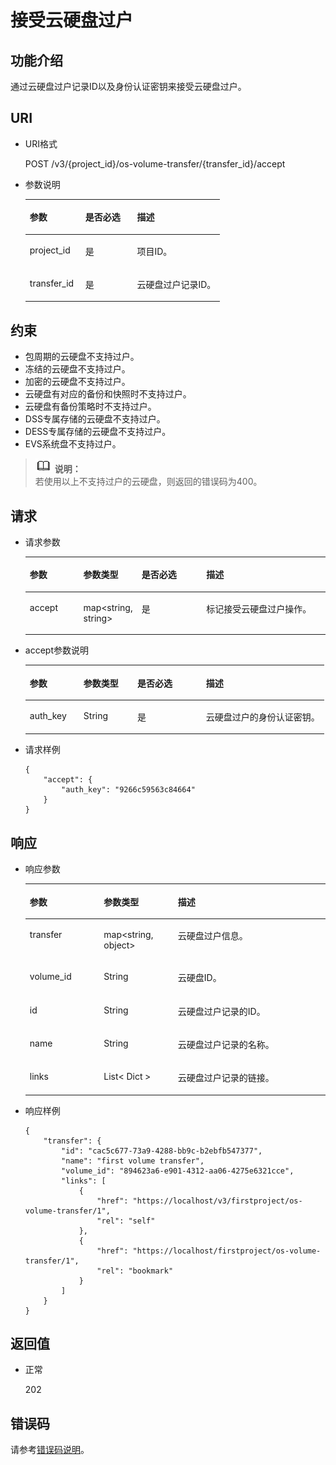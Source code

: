# 接受云硬盘过户<a name="ZH-CN_TOPIC_0102728949"></a>

## 功能介绍<a name="zh-cn_topic_0092901819_section44805042171914"></a>

通过云硬盘过户记录ID以及身份认证密钥来接受云硬盘过户。

## URI<a name="zh-cn_topic_0092887872_section21748494171940"></a>

-   URI格式

    POST /v3/\{project\_id\}/os-volume-transfer/\{transfer\_id\}/accept

-   参数说明

    <a name="table5162674110529"></a>
    <table><thead align="left"><tr id="row4741724810529"><th class="cellrowborder" valign="top" width="28.57%" id="mcps1.1.4.1.1"><p id="p1559190910529"><a name="p1559190910529"></a><a name="p1559190910529"></a>参数</p>
    </th>
    <th class="cellrowborder" valign="top" width="26.529999999999998%" id="mcps1.1.4.1.2"><p id="p5498513910529"><a name="p5498513910529"></a><a name="p5498513910529"></a>是否必选</p>
    </th>
    <th class="cellrowborder" valign="top" width="44.9%" id="mcps1.1.4.1.3"><p id="p2461124910529"><a name="p2461124910529"></a><a name="p2461124910529"></a>描述</p>
    </th>
    </tr>
    </thead>
    <tbody><tr id="row4735411910529"><td class="cellrowborder" valign="top" width="28.57%" headers="mcps1.1.4.1.1 "><p id="p1047843010529"><a name="p1047843010529"></a><a name="p1047843010529"></a>project_id</p>
    </td>
    <td class="cellrowborder" valign="top" width="26.529999999999998%" headers="mcps1.1.4.1.2 "><p id="p4344649310529"><a name="p4344649310529"></a><a name="p4344649310529"></a>是</p>
    </td>
    <td class="cellrowborder" valign="top" width="44.9%" headers="mcps1.1.4.1.3 "><p id="p2950506910529"><a name="p2950506910529"></a><a name="p2950506910529"></a>项目ID。</p>
    </td>
    </tr>
    <tr id="row22943135111210"><td class="cellrowborder" valign="top" width="28.57%" headers="mcps1.1.4.1.1 "><p id="p46454683111210"><a name="p46454683111210"></a><a name="p46454683111210"></a>transfer_id</p>
    </td>
    <td class="cellrowborder" valign="top" width="26.529999999999998%" headers="mcps1.1.4.1.2 "><p id="p4732946111210"><a name="p4732946111210"></a><a name="p4732946111210"></a>是</p>
    </td>
    <td class="cellrowborder" valign="top" width="44.9%" headers="mcps1.1.4.1.3 "><p id="p47824366111210"><a name="p47824366111210"></a><a name="p47824366111210"></a>云硬盘过户记录ID。</p>
    </td>
    </tr>
    </tbody>
    </table>


## 约束<a name="zh-cn_topic_0092901819_section47607821172029"></a>

-   包周期的云硬盘不支持过户。
-   冻结的云硬盘不支持过户。
-   加密的云硬盘不支持过户。
-   云硬盘有对应的备份和快照时不支持过户。
-   云硬盘有备份策略时不支持过户。
-   DSS专属存储的云硬盘不支持过户。
-   DESS专属存储的云硬盘不支持过户。
-   EVS系统盘不支持过户。

>![](public_sys-resources/icon-note.gif) **说明：**   
>若使用以上不支持过户的云硬盘，则返回的错误码为400。  

## 请求<a name="zh-cn_topic_0092901819_section3832507172056"></a>

-   请求参数

    <a name="zh-cn_topic_0093348349_zh-cn_topic_0093348348_table42671863"></a>
    <table><thead align="left"><tr id="zh-cn_topic_0093348349_zh-cn_topic_0093348348_row12592542"><th class="cellrowborder" valign="top" width="18%" id="mcps1.1.5.1.1"><p id="zh-cn_topic_0093348349_zh-cn_topic_0093348348_p13362997"><a name="zh-cn_topic_0093348349_zh-cn_topic_0093348348_p13362997"></a><a name="zh-cn_topic_0093348349_zh-cn_topic_0093348348_p13362997"></a>参数</p>
    </th>
    <th class="cellrowborder" valign="top" width="18%" id="mcps1.1.5.1.2"><p id="zh-cn_topic_0093348349_zh-cn_topic_0093348348_p8661001"><a name="zh-cn_topic_0093348349_zh-cn_topic_0093348348_p8661001"></a><a name="zh-cn_topic_0093348349_zh-cn_topic_0093348348_p8661001"></a>参数类型</p>
    </th>
    <th class="cellrowborder" valign="top" width="22%" id="mcps1.1.5.1.3"><p id="zh-cn_topic_0093348349_zh-cn_topic_0093348348_p30452481"><a name="zh-cn_topic_0093348349_zh-cn_topic_0093348348_p30452481"></a><a name="zh-cn_topic_0093348349_zh-cn_topic_0093348348_p30452481"></a>是否必选</p>
    </th>
    <th class="cellrowborder" valign="top" width="42%" id="mcps1.1.5.1.4"><p id="zh-cn_topic_0093348349_zh-cn_topic_0093348348_p50731910"><a name="zh-cn_topic_0093348349_zh-cn_topic_0093348348_p50731910"></a><a name="zh-cn_topic_0093348349_zh-cn_topic_0093348348_p50731910"></a>描述</p>
    </th>
    </tr>
    </thead>
    <tbody><tr id="zh-cn_topic_0093348349_zh-cn_topic_0093348348_row5187493615377"><td class="cellrowborder" valign="top" width="18%" headers="mcps1.1.5.1.1 "><p id="zh-cn_topic_0093348349_zh-cn_topic_0093348348_p4112025815377"><a name="zh-cn_topic_0093348349_zh-cn_topic_0093348348_p4112025815377"></a><a name="zh-cn_topic_0093348349_zh-cn_topic_0093348348_p4112025815377"></a>accept</p>
    </td>
    <td class="cellrowborder" valign="top" width="18%" headers="mcps1.1.5.1.2 "><p id="zh-cn_topic_0093348349_zh-cn_topic_0093348348_p4240658415377"><a name="zh-cn_topic_0093348349_zh-cn_topic_0093348348_p4240658415377"></a><a name="zh-cn_topic_0093348349_zh-cn_topic_0093348348_p4240658415377"></a>map&lt;string, string&gt;</p>
    </td>
    <td class="cellrowborder" valign="top" width="22%" headers="mcps1.1.5.1.3 "><p id="zh-cn_topic_0093348349_zh-cn_topic_0093348348_p1238131615377"><a name="zh-cn_topic_0093348349_zh-cn_topic_0093348348_p1238131615377"></a><a name="zh-cn_topic_0093348349_zh-cn_topic_0093348348_p1238131615377"></a>是</p>
    </td>
    <td class="cellrowborder" valign="top" width="42%" headers="mcps1.1.5.1.4 "><p id="zh-cn_topic_0093348349_zh-cn_topic_0093348348_p6336250715377"><a name="zh-cn_topic_0093348349_zh-cn_topic_0093348348_p6336250715377"></a><a name="zh-cn_topic_0093348349_zh-cn_topic_0093348348_p6336250715377"></a>标记接受云硬盘过户操作。</p>
    </td>
    </tr>
    </tbody>
    </table>


-   accept参数说明

    <a name="zh-cn_topic_0093348349_zh-cn_topic_0092887872_table881415614117"></a>
    <table><thead align="left"><tr id="zh-cn_topic_0093348349_zh-cn_topic_0092887872_row168152061012"><th class="cellrowborder" valign="top" width="18%" id="mcps1.1.5.1.1"><p id="zh-cn_topic_0093348349_zh-cn_topic_0092887872_p17815961816"><a name="zh-cn_topic_0093348349_zh-cn_topic_0092887872_p17815961816"></a><a name="zh-cn_topic_0093348349_zh-cn_topic_0092887872_p17815961816"></a>参数</p>
    </th>
    <th class="cellrowborder" valign="top" width="18%" id="mcps1.1.5.1.2"><p id="zh-cn_topic_0093348349_zh-cn_topic_0092887872_p9815116514"><a name="zh-cn_topic_0093348349_zh-cn_topic_0092887872_p9815116514"></a><a name="zh-cn_topic_0093348349_zh-cn_topic_0092887872_p9815116514"></a>参数类型</p>
    </th>
    <th class="cellrowborder" valign="top" width="23%" id="mcps1.1.5.1.3"><p id="zh-cn_topic_0093348349_zh-cn_topic_0092887872_p11815176017"><a name="zh-cn_topic_0093348349_zh-cn_topic_0092887872_p11815176017"></a><a name="zh-cn_topic_0093348349_zh-cn_topic_0092887872_p11815176017"></a>是否必选</p>
    </th>
    <th class="cellrowborder" valign="top" width="41%" id="mcps1.1.5.1.4"><p id="zh-cn_topic_0093348349_zh-cn_topic_0092887872_p881596417"><a name="zh-cn_topic_0093348349_zh-cn_topic_0092887872_p881596417"></a><a name="zh-cn_topic_0093348349_zh-cn_topic_0092887872_p881596417"></a>描述</p>
    </th>
    </tr>
    </thead>
    <tbody><tr id="zh-cn_topic_0093348349_zh-cn_topic_0092887872_row6815269119"><td class="cellrowborder" valign="top" width="18%" headers="mcps1.1.5.1.1 "><p id="zh-cn_topic_0093348349_p64366674111553"><a name="zh-cn_topic_0093348349_p64366674111553"></a><a name="zh-cn_topic_0093348349_p64366674111553"></a>auth_key</p>
    </td>
    <td class="cellrowborder" valign="top" width="18%" headers="mcps1.1.5.1.2 "><p id="zh-cn_topic_0093348349_p46318102111553"><a name="zh-cn_topic_0093348349_p46318102111553"></a><a name="zh-cn_topic_0093348349_p46318102111553"></a>String</p>
    </td>
    <td class="cellrowborder" valign="top" width="23%" headers="mcps1.1.5.1.3 "><p id="zh-cn_topic_0093348349_p60778811111553"><a name="zh-cn_topic_0093348349_p60778811111553"></a><a name="zh-cn_topic_0093348349_p60778811111553"></a>是</p>
    </td>
    <td class="cellrowborder" valign="top" width="41%" headers="mcps1.1.5.1.4 "><p id="zh-cn_topic_0093348349_p24136681111553"><a name="zh-cn_topic_0093348349_p24136681111553"></a><a name="zh-cn_topic_0093348349_p24136681111553"></a>云硬盘过户的身份认证密钥。</p>
    </td>
    </tr>
    </tbody>
    </table>

-   请求样例

    ```
    {
        "accept": {
            "auth_key": "9266c59563c84664"
        }
    }
    ```


## 响应<a name="section10834135717381"></a>

-   响应参数

    <a name="zh-cn_topic_0093348349_zh-cn_topic_0092901819_table6685576181553"></a>
    <table><thead align="left"><tr id="zh-cn_topic_0093348349_zh-cn_topic_0092901819_row1296752181553"><th class="cellrowborder" valign="top" width="24.67753224677532%" id="mcps1.1.4.1.1"><p id="zh-cn_topic_0093348349_zh-cn_topic_0092901819_p37928058181553"><a name="zh-cn_topic_0093348349_zh-cn_topic_0092901819_p37928058181553"></a><a name="zh-cn_topic_0093348349_zh-cn_topic_0092901819_p37928058181553"></a>参数</p>
    </th>
    <th class="cellrowborder" valign="top" width="24.67753224677532%" id="mcps1.1.4.1.2"><p id="zh-cn_topic_0093348349_zh-cn_topic_0092901819_p52273840181553"><a name="zh-cn_topic_0093348349_zh-cn_topic_0092901819_p52273840181553"></a><a name="zh-cn_topic_0093348349_zh-cn_topic_0092901819_p52273840181553"></a>参数类型</p>
    </th>
    <th class="cellrowborder" valign="top" width="50.64493550644935%" id="mcps1.1.4.1.3"><p id="zh-cn_topic_0093348349_zh-cn_topic_0092901819_p42375363181553"><a name="zh-cn_topic_0093348349_zh-cn_topic_0092901819_p42375363181553"></a><a name="zh-cn_topic_0093348349_zh-cn_topic_0092901819_p42375363181553"></a>描述</p>
    </th>
    </tr>
    </thead>
    <tbody><tr id="zh-cn_topic_0093348349_row13910103243912"><td class="cellrowborder" valign="top" width="24.67753224677532%" headers="mcps1.1.4.1.1 "><p id="zh-cn_topic_0093348349_p12910123263919"><a name="zh-cn_topic_0093348349_p12910123263919"></a><a name="zh-cn_topic_0093348349_p12910123263919"></a>transfer</p>
    </td>
    <td class="cellrowborder" valign="top" width="24.67753224677532%" headers="mcps1.1.4.1.2 "><p id="zh-cn_topic_0093348349_p291020325394"><a name="zh-cn_topic_0093348349_p291020325394"></a><a name="zh-cn_topic_0093348349_p291020325394"></a>map&lt;string, object&gt;</p>
    </td>
    <td class="cellrowborder" valign="top" width="50.64493550644935%" headers="mcps1.1.4.1.3 "><p id="zh-cn_topic_0093348349_p2910143215398"><a name="zh-cn_topic_0093348349_p2910143215398"></a><a name="zh-cn_topic_0093348349_p2910143215398"></a>云硬盘过户信息。</p>
    </td>
    </tr>
    <tr id="zh-cn_topic_0093348349_zh-cn_topic_0092901819_row569771417102"><td class="cellrowborder" valign="top" width="24.67753224677532%" headers="mcps1.1.4.1.1 "><p id="zh-cn_topic_0093348349_zh-cn_topic_0092901819_p369761461010"><a name="zh-cn_topic_0093348349_zh-cn_topic_0092901819_p369761461010"></a><a name="zh-cn_topic_0093348349_zh-cn_topic_0092901819_p369761461010"></a>volume_id</p>
    </td>
    <td class="cellrowborder" valign="top" width="24.67753224677532%" headers="mcps1.1.4.1.2 "><p id="zh-cn_topic_0093348349_zh-cn_topic_0092901819_p769712143104"><a name="zh-cn_topic_0093348349_zh-cn_topic_0092901819_p769712143104"></a><a name="zh-cn_topic_0093348349_zh-cn_topic_0092901819_p769712143104"></a>String</p>
    </td>
    <td class="cellrowborder" valign="top" width="50.64493550644935%" headers="mcps1.1.4.1.3 "><p id="zh-cn_topic_0093348349_zh-cn_topic_0092901819_p56979145107"><a name="zh-cn_topic_0093348349_zh-cn_topic_0092901819_p56979145107"></a><a name="zh-cn_topic_0093348349_zh-cn_topic_0092901819_p56979145107"></a>云硬盘ID。</p>
    </td>
    </tr>
    <tr id="zh-cn_topic_0093348349_zh-cn_topic_0092901819_row2457217151019"><td class="cellrowborder" valign="top" width="24.67753224677532%" headers="mcps1.1.4.1.1 "><p id="zh-cn_topic_0093348349_zh-cn_topic_0092901819_p94571174106"><a name="zh-cn_topic_0093348349_zh-cn_topic_0092901819_p94571174106"></a><a name="zh-cn_topic_0093348349_zh-cn_topic_0092901819_p94571174106"></a>id</p>
    </td>
    <td class="cellrowborder" valign="top" width="24.67753224677532%" headers="mcps1.1.4.1.2 "><p id="zh-cn_topic_0093348349_zh-cn_topic_0092901819_p174577172105"><a name="zh-cn_topic_0093348349_zh-cn_topic_0092901819_p174577172105"></a><a name="zh-cn_topic_0093348349_zh-cn_topic_0092901819_p174577172105"></a>String</p>
    </td>
    <td class="cellrowborder" valign="top" width="50.64493550644935%" headers="mcps1.1.4.1.3 "><p id="zh-cn_topic_0093348349_zh-cn_topic_0092901819_p18457171718107"><a name="zh-cn_topic_0093348349_zh-cn_topic_0092901819_p18457171718107"></a><a name="zh-cn_topic_0093348349_zh-cn_topic_0092901819_p18457171718107"></a>云硬盘过户记录的ID。</p>
    </td>
    </tr>
    <tr id="zh-cn_topic_0093348349_zh-cn_topic_0092901819_row527752431012"><td class="cellrowborder" valign="top" width="24.67753224677532%" headers="mcps1.1.4.1.1 "><p id="zh-cn_topic_0093348349_zh-cn_topic_0092901819_p10277112415105"><a name="zh-cn_topic_0093348349_zh-cn_topic_0092901819_p10277112415105"></a><a name="zh-cn_topic_0093348349_zh-cn_topic_0092901819_p10277112415105"></a>name</p>
    </td>
    <td class="cellrowborder" valign="top" width="24.67753224677532%" headers="mcps1.1.4.1.2 "><p id="zh-cn_topic_0093348349_zh-cn_topic_0092901819_p4277132441017"><a name="zh-cn_topic_0093348349_zh-cn_topic_0092901819_p4277132441017"></a><a name="zh-cn_topic_0093348349_zh-cn_topic_0092901819_p4277132441017"></a>String</p>
    </td>
    <td class="cellrowborder" valign="top" width="50.64493550644935%" headers="mcps1.1.4.1.3 "><p id="zh-cn_topic_0093348349_zh-cn_topic_0092901819_p827720241108"><a name="zh-cn_topic_0093348349_zh-cn_topic_0092901819_p827720241108"></a><a name="zh-cn_topic_0093348349_zh-cn_topic_0092901819_p827720241108"></a>云硬盘过户记录的名称。</p>
    </td>
    </tr>
    <tr id="zh-cn_topic_0093348349_zh-cn_topic_0092901819_row10511614102910"><td class="cellrowborder" valign="top" width="24.67753224677532%" headers="mcps1.1.4.1.1 "><p id="zh-cn_topic_0093348349_zh-cn_topic_0092901819_p19144131917296"><a name="zh-cn_topic_0093348349_zh-cn_topic_0092901819_p19144131917296"></a><a name="zh-cn_topic_0093348349_zh-cn_topic_0092901819_p19144131917296"></a>links</p>
    </td>
    <td class="cellrowborder" valign="top" width="24.67753224677532%" headers="mcps1.1.4.1.2 "><p id="zh-cn_topic_0093348349_zh-cn_topic_0092901819_p950720235293"><a name="zh-cn_topic_0093348349_zh-cn_topic_0092901819_p950720235293"></a><a name="zh-cn_topic_0093348349_zh-cn_topic_0092901819_p950720235293"></a>List&lt; Dict &gt;</p>
    </td>
    <td class="cellrowborder" valign="top" width="50.64493550644935%" headers="mcps1.1.4.1.3 "><p id="zh-cn_topic_0093348349_zh-cn_topic_0092901819_p184902291294"><a name="zh-cn_topic_0093348349_zh-cn_topic_0092901819_p184902291294"></a><a name="zh-cn_topic_0093348349_zh-cn_topic_0092901819_p184902291294"></a>云硬盘过户记录的链接。</p>
    </td>
    </tr>
    </tbody>
    </table>

-   响应样例

    ```
    {
        "transfer": {
            "id": "cac5c677-73a9-4288-bb9c-b2ebfb547377", 
            "name": "first volume transfer", 
            "volume_id": "894623a6-e901-4312-aa06-4275e6321cce", 
            "links": [
                {
                    "href": "https://localhost/v3/firstproject/os-volume-transfer/1", 
                    "rel": "self"
                }, 
                {
                    "href": "https://localhost/firstproject/os-volume-transfer/1", 
                    "rel": "bookmark"
                }
            ]
        }
    }
    ```


## 返回值<a name="zh-cn_topic_0092901819_section10353980172239"></a>

-   正常

    202


## 错误码<a name="section431317151242"></a>

请参考[错误码说明](错误码说明.md)。

